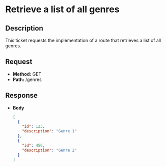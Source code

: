 # Retrieve a list of all genres

## Description
This ticket requests the implementation of a route that retrieves a list of all genres.

## Request
- **Method:** GET
- **Path:** /genres

## Response
- **Body**
  ```json
  [
    {
      "id": 123,
      "description": "Genre 1"
    },
    {
      "id": 456,
      "description": "Genre 2"
    }
  ]
  ```
